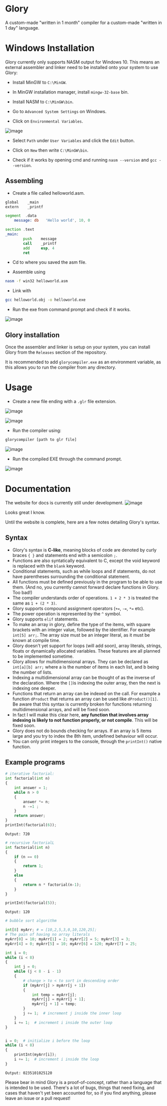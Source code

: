 # Glory
A custom-made "written in 1 month" compiler for a custom-made "written in 1 day" language.

# Windows Installation
Glory currently only supports NASM output for Windows 10. This means an external assembler and linker need to be installed onto your system to use Glory:

- Install MinGW to `C:\MinGW`.

- In MinGW installation manager, install `mingw-32-base` bin.

- Install NASM to `C:\MinGW\bin`.

- Go to `Advanced System Settings` on Windows.

- Click on `Environmental Variables`.

![image](https://github.com/lxkast/Glory/assets/86862094/fa31fd78-4822-4abe-9a5a-f844265e89f3)

- Select `Path` under `User Variables` and click the `Edit` button.

- Click on `New` then write `C:\MinGW\bin`.

- Check if it works by opening cmd and running `nasm --version` and `gcc --version`.

## Assembling

- Create a file called helloworld.asm.

```asm
global    _main                
extern    _printf              

segment  .data
	message: db   'Hello world', 10, 0

section .text
_main:                            
        push    message           
        call    _printf 
        add     esp, 4           
        ret 
```

- Cd to where you saved the asm file.

- Assemble using 
```bash
nasm -f win32 helloworld.asm
```

- Link with 
```bash
gcc helloworld.obj -o helloworld.exe
```

- Run the exe from command prompt and check if it works.

![image](https://user-images.githubusercontent.com/86862094/225109373-cdb62ea6-c2c7-43f8-8c1e-5c8bc955329e.png)

## Glory installation

Once the assembler and linker is setup on your system, you can install Glory from the `Releases` section of the repository.

It is recommended to add `glorycompiler.exe` as an environment variable, as this allows you to run the compiler from any directory.

# Usage
- Create a new file ending with a `.glr` file extension.

![image](https://github.com/lxkast/Glory/assets/86862094/3e70945b-6974-4317-b5d5-25949988f500)

![image](https://github.com/lxkast/Glory/assets/86862094/6d418539-bdc5-4c24-9d49-e45ff1be80b7)

- Run the compiler using:
```bash
glorycompiler [path to glr file]
```

![image](https://github.com/lxkast/Glory/assets/86862094/3657c696-a1ce-4a6b-a842-803874067837)

- Run the compiled EXE through the command prompt.

![image](https://github.com/lxkast/Glory/assets/86862094/49a23e41-917a-422f-b509-7a2f7fc6db22)

# Documentation

The website for docs is currently still under development.
![image](https://github.com/lxkast/Glory/assets/86862094/fbac9e06-7980-4e83-906e-353ca19e4a29)

Looks great I know.

Until the website is complete, here are a few notes detailing Glory's syntax.

## Syntax

- Glory's syntax is **C-like**, meaning blocks of code are denoted by curly braces `{ }` and statements end with a semicolon `;`.
- Functions are also syntatically equivalent to C, except the void keyword is replaced with the `blank` keyword.
- Conditional statements, such as while loops and if statements, do not have parentheses surrounding the conditional statement.
- All functions must be defined previously in the program to be able to use them. (And no, you currently cannot forward declare functions in Glory. Too bad!)
- The compiler understands order of operations. `1 + 2 * 3` is treated the same as `1 + (2 * 3)`.
- Glory supports compound assignment operators (`+=`, `-=`, `*=` etc).
- The power operation is represented by the `^` symbol.
- Glory supports `elif` statements.
- To make an array in glory, define the type of the items, with square brackets with an integer value, followed by the identifier. For example `int[5] arr;`. The array size must be an integer literal, as it must be known at compile time.
- Glory doesn't yet support for loops (will add soon), array literals, strings, floats or dynamically allocated variables. These features are all planned to be implemented sometime.
- Glory allows for multidimensional arrays. They can be declared as `int[a][b] arr;` where a is the number of items in each list, and b being the number of lists.
- Indexing a multidimensional array can be thought of as the inverse of the declaration. Where the `[]`is indexing the outer array, then the next is indexing one deeper.
- Functions that return an array can be indexed on the call. For example a function `dProduct` that returns an array can be used like `dProduct()[1]`. Be aware that this syntax is currently broken for functions returning multidimensional arrays, and will be fixed soon.
- In fact I will make this clear here, **any function that involves array indexing is likely to not function properly, or not compile**. This will be fixed soon.
- Glory does not do bounds checking for arrays. If an array is 5 items large and you try to index the 8th item, undefined behaviour will occur.
- You can only print integers to the console, through the `printInt()` native function.
## Example programs
```python
# iterative factorial:
int factorial(int n)
{
    int answer = 1;
    while n > 0
    {
        answer *= n;
        n -=1 ;
    }
    return answer;
}
printInt(factorial(6));
```
`Output: 720` 


```python
# recursive factorialL
int factorial(int n)
{
	if (n == 0)
	{
		return 1;
	}
	else
	{
		return n * factorial(n-1);
	}
}

printInt(factorial(5));
```
`Output: 120`

```python
# bubble sort algorithm

int[8] myArr; # = [10,2,5,3,0,10,120,25];
# The pain of having no array literals
myArr[0] = 10; myArr[1] = 2; myArr[2] = 5; myArr[3] = 3;
myArr[4] = 0; myArr[5] = 10; myArr[6] = 120; myArr[7] = 25;

int i = 0;
while (i < 8)
{
    int j = 0;
    while (j < 8 - i - 1)
    {
		# change > to < to sort in descending order
        if (myArr[j] > myArr[j + 1])
        {
            int temp = myArr[j];
            myArr[j] = myArr[j + 1];
            myArr[j + 1] = temp;
        }
        j += 1;  # increment j inside the inner loop
    }
    i += 1;  # increment i inside the outer loop
}


i = 0;  # initialize i before the loop
while (i < 8)
{
    printInt(myArr[i]);
    i += 1;  # increment i inside the loop
}
```
`Output: 0235101025120`

Please bear in mind Glory is a proof-of-concept, rather than a language that is intended to be used.
There's a lot of bugs, things that need fixing, and cases that haven't yet been accounted for, so if you find anything, please leave an issue or a pull request!
